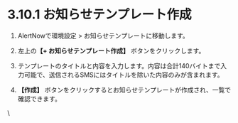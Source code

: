 # 3.10.1 お知らせテンプレート作成

1. AlertNowで環境設定 > お知らせテンプレートに移動します。



2. 左上&#x306E;**【+ お知らせテンプレート作成】** ボタンをクリックします。



3. テンプレートのタイトルと内容を入力します。内容は合計140バイトまで入力可能で、送信されるSMSにはタイトルを除いた内容のみが含まれます。



4. **【作成】** ボタンをクリックするとお知らせテンプレートが作成され、一覧で確認できます。

\
